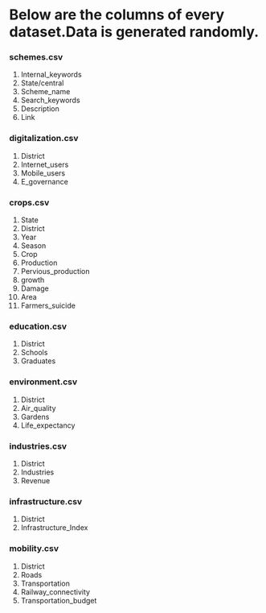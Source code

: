 # Below are the columns of every dataset.Data is generated randomly.

### schemes.csv

1. Internal_keywords 
2. State/central 
3. Scheme_name 
4. Search_keywords 
5. Description 
6. Link

### digitalization.csv

1. District 
2. Internet_users 
3. Mobile_users 
4. E_governance

### crops.csv

1.  State 
2. District 
3. Year 
4. Season 
5. Crop 
6. Production 
7. Pervious_production 
8. growth 
9. Damage 
10. Area 
11. Farmers_suicide

### education.csv

1. District 
2. Schools 
3. Graduates

### environment.csv

1. District 
2. Air_quality 
3. Gardens 
4. Life_expectancy

### industries.csv

1. District 
2. Industries 
3. Revenue

### infrastructure.csv

1. District 
2. Infrastructure_Index

### mobility.csv

1. District 
2. Roads 
3. Transportation 
4. Railway_connectivity 
5. Transportation_budget
